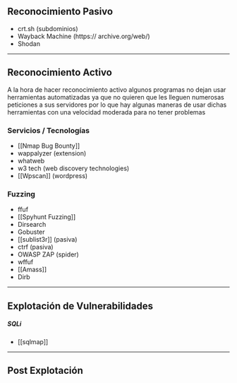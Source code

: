 ## Reconocimiento Pasivo
- crt.sh (subdominios)
- Wayback Machine (https:// archive.org/web/)
- Shodan

---
## Reconocimiento Activo
A la hora de hacer reconocimiento activo algunos programas no dejan usar herramientas automatizadas ya que no quieren que les lleguen numerosas peticiones a sus servidores por lo que hay algunas maneras de usar dichas herramientas con una velocidad moderada para no tener problemas

### Servicios / Tecnologías
- [[Nmap Bug Bounty]]
- wappalyzer (extension)
- whatweb
- w3 tech (web discovery technologies)
- [[Wpscan]] (wordpress)
### Fuzzing
- ffuf 
- [[Spyhunt Fuzzing]]
- Dirsearch
- Gobuster
- [[sublist3r]] (pasiva)
- ctrf (pasiva)
- OWASP ZAP (spider)
- wffuf
- [[Amass]]
- Dirb

---
## Explotación de Vulnerabilidades
##### SQLi
- [[sqlmap]]

---
## Post Explotación